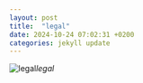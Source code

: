 ```yaml
---
layout: post
title:  "legal"
date: 2024-10-24 07:02:31 +0200
categories: jekyll update
---
```





![legal](https://lh3.googleusercontent.com/pw/AP1GczNQrQkajXV5dXzL26lOYDQtvWUxyyZbhKPiz6BOWncVR08BPf_A4P96XtM3HcmA3hkRw22-QeFOofY72LvvMUtZicjg0iGf5_TjKMdNjQXKnBHTJNU=w0)*legal*&nbsp;



[jekyll-docs]: https://jekyllrb.com/docs/home
[jekyll-gh]:   https://github.com/jekyll/jekyll
[jekyll-talk]: https://talk.jekyllrb.com/
